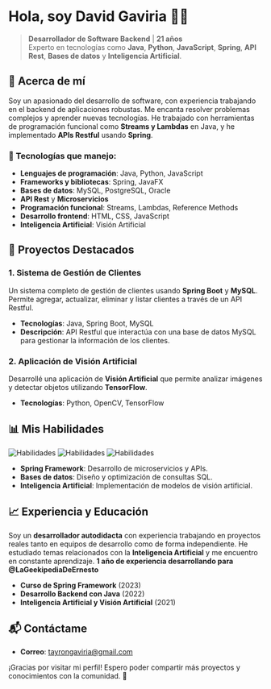 

<!--
**DavidGaviri/DavidGaviri** is a ✨ _special_ ✨ repository because its `README.md` (this file) appears on your GitHub profile.

Here are some ideas to get you started:

- 🔭 I’m currently working on ...
- 🌱 I’m currently learning ...
- 👯 I’m looking to collaborate on ...
- 🤔 I’m looking for help with ...
- 💬 Ask me about ...
- 📫 How to reach me: ...
- 😄 Pronouns: ...
- ⚡ Fun fact: ...
-->
# Hola, soy **David Gaviria** 👨‍💻

> **Desarrollador de Software Backend** | **21 años**  
> Experto en tecnologías como **Java**, **Python**, **JavaScript**, **Spring**, **API Rest**, **Bases de datos** y **Inteligencia Artificial**.

## 🚀 Acerca de mí
Soy un apasionado del desarrollo de software, con experiencia trabajando en el backend de aplicaciones robustas. Me encanta resolver problemas complejos y aprender nuevas tecnologías. He trabajado con herramientas de programación funcional como **Streams y Lambdas** en Java, y he implementado **APIs Restful** usando **Spring**.

### 🔧 Tecnologías que manejo:
- **Lenguajes de programación**: Java, Python, JavaScript
- **Frameworks y bibliotecas**: Spring, JavaFX
- **Bases de datos**: MySQL, PostgreSQL, Oracle
- **API Rest** y **Microservicios**
- **Programación funcional**: Streams, Lambdas, Reference Methods
- **Desarrollo frontend**: HTML, CSS, JavaScript
- **Inteligencia Artificial**: Visión Artificial

## 🌟 Proyectos Destacados

### 1. **Sistema de Gestión de Clientes**
   Un sistema completo de gestión de clientes usando **Spring Boot** y **MySQL**. Permite agregar, actualizar, eliminar y listar clientes a través de un API Restful.

   - **Tecnologías**: Java, Spring Boot, MySQL
   - **Descripción**: API Restful que interactúa con una base de datos MySQL para gestionar la información de los clientes.

### 2. **Aplicación de Visión Artificial**
   Desarrollé una aplicación de **Visión Artificial** que permite analizar imágenes y detectar objetos utilizando **TensorFlow**.

   - **Tecnologías**: Python, OpenCV, TensorFlow

## 📊 Mis Habilidades

![Habilidades](https://img.shields.io/badge/Java-Spring-green)
![Habilidades](https://img.shields.io/badge/Python-OpenCV-blue)
![Habilidades](https://img.shields.io/badge/JavaScript-React-yellow)

- **Spring Framework**: Desarrollo de microservicios y APIs.
- **Bases de datos**: Diseño y optimización de consultas SQL.
- **Inteligencia Artificial**: Implementación de modelos de visión artificial.

## 📈 Experiencia y Educación
Soy un **desarrollador autodidacta** con experiencia trabajando en proyectos reales tanto en equipos de desarrollo como de forma independiente. He estudiado temas relacionados con la **Inteligencia Artificial** y me encuentro en constante aprendizaje.
**1 año de experiencia desarrollando para @LaGeekipediaDeErnesto**

- **Curso de Spring Framework** (2023)
- **Desarrollo Backend con Java** (2022)
- **Inteligencia Artificial y Visión Artificial** (2021)

## 📬 Contáctame

- **Correo**: tayrongaviria@gmail.com

¡Gracias por visitar mi perfil! Espero poder compartir más proyectos y conocimientos con la comunidad. 🚀
